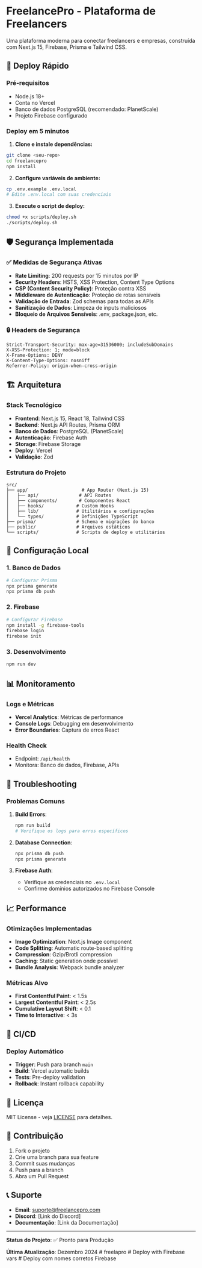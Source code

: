 # FreelancePro - Plataforma de Freelancers

Uma plataforma moderna para conectar freelancers e empresas, construída com Next.js 15, Firebase, Prisma e Tailwind CSS.

## 🚀 Deploy Rápido

### Pré-requisitos
- Node.js 18+
- Conta no Vercel
- Banco de dados PostgreSQL (recomendado: PlanetScale)
- Projeto Firebase configurado

### Deploy em 5 minutos

1. **Clone e instale dependências:**
```bash
git clone <seu-repo>
cd freelancepro
npm install
```

2. **Configure variáveis de ambiente:**
```bash
cp .env.example .env.local
# Edite .env.local com suas credenciais
```

3. **Execute o script de deploy:**
```bash
chmod +x scripts/deploy.sh
./scripts/deploy.sh
```

## 🛡️ Segurança Implementada

### ✅ Medidas de Segurança Ativas

- **Rate Limiting**: 200 requests por 15 minutos por IP
- **Security Headers**: HSTS, XSS Protection, Content Type Options
- **CSP (Content Security Policy)**: Proteção contra XSS
- **Middleware de Autenticação**: Proteção de rotas sensíveis
- **Validação de Entrada**: Zod schemas para todas as APIs
- **Sanitização de Dados**: Limpeza de inputs maliciosos
- **Bloqueio de Arquivos Sensíveis**: .env, package.json, etc.

### 🔒 Headers de Segurança

```
Strict-Transport-Security: max-age=31536000; includeSubDomains
X-XSS-Protection: 1; mode=block
X-Frame-Options: DENY
X-Content-Type-Options: nosniff
Referrer-Policy: origin-when-cross-origin
```

## 🏗️ Arquitetura

### Stack Tecnológico
- **Frontend**: Next.js 15, React 18, Tailwind CSS
- **Backend**: Next.js API Routes, Prisma ORM
- **Banco de Dados**: PostgreSQL (PlanetScale)
- **Autenticação**: Firebase Auth
- **Storage**: Firebase Storage
- **Deploy**: Vercel
- **Validação**: Zod

### Estrutura do Projeto
```
src/
├── app/                    # App Router (Next.js 15)
│   ├── api/               # API Routes
│   ├── components/        # Componentes React
│   ├── hooks/            # Custom Hooks
│   ├── lib/              # Utilitários e configurações
│   └── types/            # Definições TypeScript
├── prisma/               # Schema e migrações do banco
├── public/               # Arquivos estáticos
└── scripts/              # Scripts de deploy e utilitários
```

## 🔧 Configuração Local

### 1. Banco de Dados
```bash
# Configurar Prisma
npx prisma generate
npx prisma db push
```

### 2. Firebase
```bash
# Configurar Firebase
npm install -g firebase-tools
firebase login
firebase init
```

### 3. Desenvolvimento
```bash
npm run dev
```

## 📊 Monitoramento

### Logs e Métricas
- **Vercel Analytics**: Métricas de performance
- **Console Logs**: Debugging em desenvolvimento
- **Error Boundaries**: Captura de erros React

### Health Check
- Endpoint: `/api/health`
- Monitora: Banco de dados, Firebase, APIs

## 🚨 Troubleshooting

### Problemas Comuns

1. **Build Errors**:
   ```bash
   npm run build
   # Verifique os logs para erros específicos
   ```

2. **Database Connection**:
   ```bash
   npx prisma db push
   npx prisma generate
   ```

3. **Firebase Auth**:
   - Verifique as credenciais no `.env.local`
   - Confirme domínios autorizados no Firebase Console

## 📈 Performance

### Otimizações Implementadas
- **Image Optimization**: Next.js Image component
- **Code Splitting**: Automatic route-based splitting
- **Compression**: Gzip/Brotli compression
- **Caching**: Static generation onde possível
- **Bundle Analysis**: Webpack bundle analyzer

### Métricas Alvo
- **First Contentful Paint**: < 1.5s
- **Largest Contentful Paint**: < 2.5s
- **Cumulative Layout Shift**: < 0.1
- **Time to Interactive**: < 3s

## 🔄 CI/CD

### Deploy Automático
- **Trigger**: Push para branch `main`
- **Build**: Vercel automatic builds
- **Tests**: Pre-deploy validation
- **Rollback**: Instant rollback capability

## 📝 Licença

MIT License - veja [LICENSE](LICENSE) para detalhes.

## 🤝 Contribuição

1. Fork o projeto
2. Crie uma branch para sua feature
3. Commit suas mudanças
4. Push para a branch
5. Abra um Pull Request

## 📞 Suporte

- **Email**: suporte@freelancepro.com
- **Discord**: [Link do Discord]
- **Documentação**: [Link da Documentação]

---

**Status do Projeto**: ✅ Pronto para Produção

**Última Atualização**: Dezembro 2024 #   f r e e l a p r o  
 #   D e p l o y   w i t h   F i r e b a s e   v a r s  
 #   D e p l o y   c o m   n o m e s   c o r r e t o s   F i r e b a s e  
 